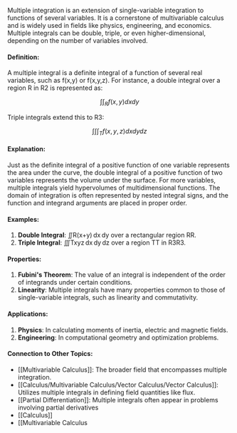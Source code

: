 Multiple integration is an extension of single-variable integration to functions of several variables. It is a cornerstone of multivariable calculus and is widely used in fields like physics, engineering, and economics. Multiple integrals can be double, triple, or even higher-dimensional, depending on the number of variables involved.

#### Definition:

A multiple integral is a definite integral of a function of several real variables, such as f(x,y) or f(x,y,z). For instance, a double integral over a region R in R2 is represented as:

$$\int \int_{R} f(x, y) dx dy$$

Triple integrals extend this to R3:

$$\int \int \int_{T} f(x, y, z) dx dy dz$$

#### Explanation:

Just as the definite integral of a positive function of one variable represents the area under the curve, the double integral of a positive function of two variables represents the volume under the surface. For more variables, multiple integrals yield hypervolumes of multidimensional functions. The domain of integration is often represented by nested integral signs, and the function and integrand arguments are placed in proper order.

#### Examples:

1. **Double Integral**: ∬R(x+y) dx dy over a rectangular region RR.
2. **Triple Integral**: ∭Txyz dx dy dz over a region TT in R3R3.

#### Properties:

1. **Fubini's Theorem**: The value of an integral is independent of the order of integrands under certain conditions.
2. **Linearity**: Multiple integrals have many properties common to those of single-variable integrals, such as linearity and commutativity.

#### Applications:

1. **Physics**: In calculating moments of inertia, electric and magnetic fields.
2. **Engineering**: In computational geometry and optimization problems.

#### Connection to Other Topics:

- [[Multivariable Calculus]]: The broader field that encompasses multiple integration.
- [[Calculus/Multivariable Calculus/Vector Calculus/Vector Calculus]]: Utilizes multiple integrals in defining field quantities like flux.
- [[Partial Differentiation]]: Multiple integrals often appear in problems involving partial derivatives
-  [[Calculus]]
- [[Multivariable Calculus